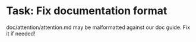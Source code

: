 # Task: Fix documentation format

doc/attention/attention.md may be malformatted against our doc guide.
Fix it if needed!
